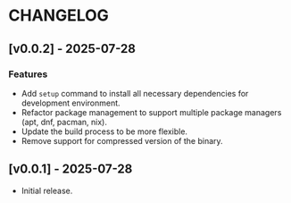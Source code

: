 # CHANGELOG

## [v0.0.2] - 2025-07-28

### Features

- Add `setup` command to install all necessary dependencies for development environment.
- Refactor package management to support multiple package managers (apt, dnf, pacman, nix).
- Update the build process to be more flexible.
- Remove support for compressed version of the binary.

## [v0.0.1] - 2025-07-28

- Initial release.
